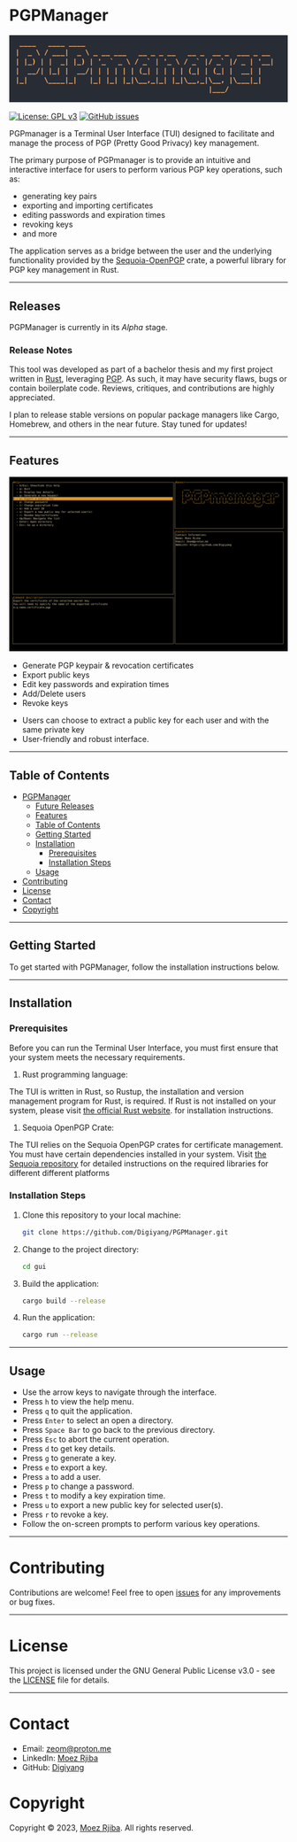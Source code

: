 # PGPManager
![](banner.jpg)

[![License: GPL v3](https://img.shields.io/badge/License-GPLv3-blue.svg)](https://www.gnu.org/licenses/gpl-3.0)
[![GitHub issues](https://img.shields.io/github/issues/Digiyang/PGPManager.svg)](https://github.com/Digiyang/PGPManager/issues)
<!-- [![GitHub stars](https://img.shields.io/github/stars/Digiyang/PGPManager.svg)] (https://github.com/Digiyang/PGPManager/stargazers) -->
<!-- [![GitHub forks](https://img.shields.io/github/forks/Digiyang/PGPManager.svg)](https://github.com/Digiyang/PGPManager/network) -->

PGPmanager is a Terminal User Interface (TUI) designed to facilitate and manage the process of PGP (Pretty Good Privacy) key management.

<!-- Anyone checking this out and who would be qualify to use it, will know what PGP is, so lets get straight to the point. -->
<!-- PGP is a widely-used encryption standard that allows users to secure their communication and data by encrypting messages and files with public and private keys. -->
The primary purpose of PGPmanager is to provide an intuitive and interactive interface for users to perform various PGP key operations, such as:
<!-- created a list, as this text got very long. As this is repetitive because of the feature section below, you might just take it out? -->
- generating key pairs 
- exporting and importing certificates 
- editing passwords and expiration times
- revoking keys 
- and more 

The application serves as a bridge between the user and the underlying functionality provided by the [Sequoia-OpenPGP](https://sequoia-pgp.org/) crate, a powerful library for PGP key management in Rust.

---

## Releases

PGPManager is currently in its *Alpha* stage. 

### Release Notes
This tool was developed as part of a bachelor thesis and my first project written in [Rust](https://www.rust-lang.org/), leveraging [PGP](https://www.openpgp.org/). As such, it may have security flaws, bugs or contain boilerplate code. Reviews, critiques, and contributions are highly appreciated.

I plan to release stable versions on popular package managers like Cargo, Homebrew, and others in the near future. Stay tuned for updates!

---

## Features
![](help.png)

- Generate PGP keypair & revocation certificates
- Export public keys
- Edit key passwords and expiration times
- Add/Delete users
- Revoke keys
<!-- user can .... for each user -- is unclear who user is, --better?: contact, recipient -->
- Users can choose to extract a public key for each user and with the same private key 
- User-friendly and robust interface.

---

## Table of Contents

- [PGPManager](#pgpmanager)
  - [Future Releases](#future-releases)
  - [Features](#features)
  - [Table of Contents](#table-of-contents)
  - [Getting Started](#getting-started)
  - [Installation](#installation)
    - [Prerequisites](#prerequisites)
    - [Installation Steps](#installation-steps)
  - [Usage](#usage)
- [Contributing](#contributing)
- [License](#license)
- [Contact](#contact)
- [Copyright](#copyright)

---

## Getting Started

<!-- does this section need to be here? It doesnt contribute a significant information -->
To get started with PGPManager, follow the installation instructions below.

---

## Installation

### Prerequisites

Before you can run the Terminal User Interface, you must first ensure that your system meets the necessary requirements.

1. Rust programming language:

The TUI is written in Rust, so Rustup, the installation and version management program for Rust, is required. If Rust is not installed on your system, please visit [the official Rust website](https://www.rust-lang.org/). for installation instructions.

1. Sequoia OpenPGP Crate:

The TUI relies on the Sequoia OpenPGP crates for certificate management. You must have certain dependencies installed in your system. Visit [the Sequoia repository](https://gitlab.com/sequoia-pgp/sequoia) for detailed instructions on the required libraries for different
different platforms

### Installation Steps

1. Clone this repository to your local machine:

   ```bash
   git clone https://github.com/Digiyang/PGPManager.git
   ```

2. Change to the project directory:

   ```bash
   cd gui
   ```

3. Build the application:
      ```bash
      cargo build --release
      ```

4. Run the application:
      ```bash
      cargo run --release
      ```

---

## Usage
- Use the arrow keys to navigate through the interface.
- Press `h` to view the help menu.
- Press `q` to quit the application.
- Press `Enter` to select an open a directory.
- Press `Space Bar` to go back to the previous directory.
- Press `Esc` to abort the current operation.
- Press `d` to get key details.
- Press `g` to generate a key.
- Press `e` to export a key.
- Press `a` to add a user.
- Press `p` to change a password.
- Press `t` to modify a key expiration time.
- Press `u` to export a new public key for selected user(s).
- Press `r` to revoke a key.
- Follow the on-screen prompts to perform various key operations.

---

# Contributing
Contributions are welcome! Feel free to open [issues](https://github.com/Digiyang/PGPManager/issues) for any improvements or bug fixes.

---

# License
This project is licensed under the GNU General Public License v3.0 - see the [LICENSE](LICENSE) file for details.

---

# Contact
<!-- dude, you re handling pgp and not providing a pgp key? :D -->
- Email: [zeom@proton.me](mailto:zeom@proton.me)
- LinkedIn: [Moez Rjiba](https://www.linkedin.com/in/moez-rjiba-1a3ab21a2/)
- GitHub: [Digiyang](github.com/Digiyang)
<!-- allthough here on github, they will be on your profile right? -->

# Copyright
Copyright © 2023, [Moez Rjiba](mailto:zeom@proton.me). All rights reserved.
